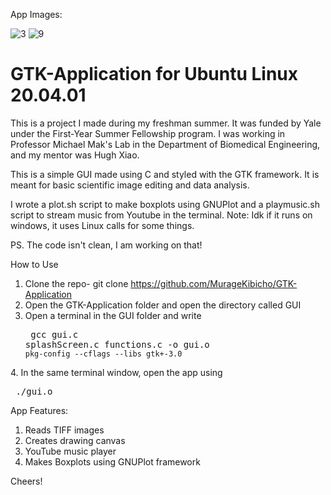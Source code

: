 App Images:

![3](https://user-images.githubusercontent.com/69147048/89176156-b57c0700-d591-11ea-8148-d0b2574bdc8b.png)
![9](https://user-images.githubusercontent.com/69147048/89176270-e4927880-d591-11ea-9e30-32ea93817120.png)
# GTK-Application for Ubuntu Linux 20.04.01
This is a project I made during my freshman summer. It was funded by Yale under the First-Year Summer Fellowship program. I was working in Professor Michael Mak's Lab
in the Department of Biomedical Engineering, and my mentor was Hugh Xiao. 

This is a simple GUI made using C and styled with the GTK framework. It is meant for basic scientific image editing and data analysis. 

I wrote a plot.sh script to make boxplots using GNUPlot and a playmusic.sh script to stream music from Youtube in the terminal. 
Note: Idk if it runs on windows, it uses Linux calls for some things.

PS. The code isn't clean, I am working on that!

How to Use
1. Clone the repo- git clone https://github.com/MurageKibicho/GTK-Application
2. Open the GTK-Application folder and open the directory called GUI
3. Open a terminal in the GUI folder and write <pre> gcc gui.c splashScreen.c functions.c -o gui.o `pkg-config --cflags --libs gtk+-3.0`
</pre>
4. In the same terminal window, open the app using <pre> ./gui.o</pre>

App Features: 
1. Reads TIFF images
2. Creates drawing canvas
3. YouTube music player 
4. Makes Boxplots using GNUPlot framework

Cheers!
